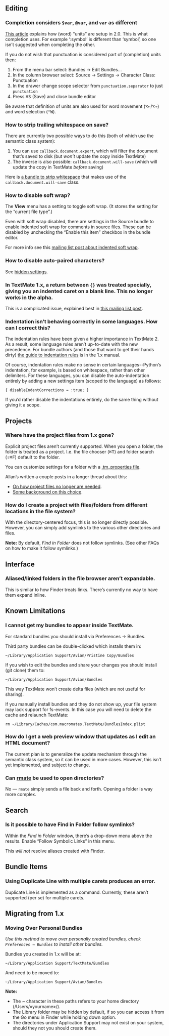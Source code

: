 ## Editing

### Completion considers `$var`, `@var`, and `var` as different

[This article](http://blog.macromates.com/2012/clever-completion/ "TextMate Blog » Clever Completion") explains how (word) “units” are setup in 2.0. This is what completion uses. For example ‘:symbol’ is different than ‘symbol’, so one isn’t suggested when completing the other.

If you do not wish that punctuation is considered part of (completion) units then:

1. From the menu bar select: Bundles → Edit Bundles…
2. In the column browser select: Source → Settings → Character
Class: Punctuation
3. In the drawer change scope selector from `punctuation.separator`
to just `punctuation`
4. Press <kbd>⌘S</kbd> (Save) and close bundle editor

Be aware that definition of units are also used for word movement (<kbd>⌥←</kbd>/<kbd>⌥→</kbd>) and word selection (<kbd>⌃W</kbd>).

### How to strip trailing whitespace on save?

There are currently two possible ways to do this (both of which use the semantic class system):

1. You can use `callback.document.export`, which will filter the document that’s saved to disk (but *won’t* update the copy inside TextMate)
1. The inverse is also possible: `callback.document.will-save` (which will update the copy in TextMate *before* saving)

Here is [a bundle to strip whitespace](https://github.com/bomberstudios/Strip-Whitespace-On-Save.tmbundle) that makes use of the `callback.document.will-save` class.

### How to disable soft wrap?

The **View** menu has a setting to toggle soft wrap. (It stores the setting for the “current file type”.)

Even with soft wrap disabled, there are settings in the Source bundle to enable indented soft wrap for comments in source files. These can be disabled by unchecking the “Enable this item” checkbox in the bundle editor.

For more info see this [mailing list post about indented soft wrap](http://lists.macromates.com/textmate/2011-December/033547.html).

### How to disable auto-paired characters?

See [hidden settings](https://github.com/textmate/textmate/wiki/Hidden-Settings#disabling-auto-paired-characters).

### In TextMate 1.x, a return between `{}` was treated specially, giving you an indented caret on a blank line. This no longer works in the alpha.

This is a complicated issue, explained best in [this mailing list post](http://lists.macromates.com/textmate/2012-January/034108.html "[TxMt] Re: Indentation (TM2 R bundle)").

### Indentation isn’t behaving correctly in some languages. How can I correct this?

The indentation rules have been given a higher importance in TextMate 2. As a result, some language rules aren’t up-to-date with the new precedence. For bundle authors (and those that want to get their hands dirty) [the guide to indentation rules](http://manual.macromates.com/en/appendix#indentation_rules.html "TextMate Manual » Appendix") is in the 1.x manual.

Of course, indentation rules make no sense in certain languages--Python’s indentation, for example, is based on whitespace, rather than other delimiters. For these languages, you can disable the auto-indentation entirely by adding a new settings item (scoped to the language) as follows:

	{ disableIndentCorrections = :true; }

If you’d rather disable the indentations entirely, do the same thing without giving it a scope.


## Projects

### Where have the project files from 1.x gone?

Explicit project files aren’t currently supported. When you open a folder, the folder is treated as a project.  I.e. the file chooser (<kbd>⌘T</kbd>) and folder search (<kbd>⇧⌘F</kbd>) default to the folder.

You can customize settings for a folder with a [.tm_properties file](http://blog.macromates.com/2011/git-style-configuration/ "TextMate Blog » Git Style Configuration").

Allan’s written a couple posts in a longer thread about this:

- [On how project files no longer are needed](http://lists.macromates.com/textmate/2011-December/033403.html "[TxMt] Re: Projects are gone in TM2?").
- [Some background on this choice](http://lists.macromates.com/textmate/2011-December/033522.html "[TxMt] Re: Projects are gone in TM2?").

### How do I create a project with files/folders from different locations in the file system?

With the directory-centered focus, this is no longer directly possible. However, you can simply add symlinks to the various other directories and files.

**Note:** By default, *Find in Folder* does not follow symlinks. (See other FAQs on how to make it follow symlinks.)


## Interface

### Aliased/linked folders in the file browser aren’t expandable.

This is similar to how Finder treats links. There’s currently no way to have them expand inline.


## Known Limitations

### I cannot get my bundles to appear inside TextMate. 

For standard bundles you should install via Preferences → Bundles.

Third party bundles can be double-clicked which installs them in:

	~/Library/Application Support/Avian/Pristine Copy/Bundles

If you wish to edit the bundles and share your changes you should install (git clone) them to:

	~/Library/Application Support/Avian/Bundles

This way TextMate won’t create delta files (which are not useful for sharing).

If you manually install bundles and they do not show up, your file system may lack support for fs-events. In this case you will need to delete the cache and relaunch TextMate:

	rm ~/Library/Caches/com.macromates.TextMate/BundlesIndex.plist

### How do I get a web preview window that updates as I edit an HTML document?

The current plan is to generalize the update mechanism through the semantic class system, so it can be used in more cases. However, this isn’t yet implemented, and subject to change.

### Can [rmate](https://github.com/textmate/rmate) be used to open directories?

No — `rmate` simply sends a file back and forth. Opening a folder is way more complex.


## Search

### Is it possible to have Find in Folder follow symlinks?

Within the *Find in Folder* window, there’s a drop-down menu above the results. Enable “Follow Symbolic Links” in this menu.

This *will not* resolve aliases created with Finder.

## Bundle Items

### Using Duplicate Line with multiple carets produces an error.

Duplicate Line is implemented as a command. Currently, these aren’t supported (per se) for multiple carets.


## Migrating from 1.x

### Moving Over Personal Bundles

*Use this method to move over personally created bundles, check `Preferences → Bundles` to install other bundles.*

Bundles you created in 1.x will be at:

    ~/Library/Application Support/TextMate/Bundles

And need to be moved to:

    ~/Library/Application Support/Avian/Bundles

**Note:**

* The ~ character in these paths refers to your home directory (/Users/«yourname»/).
* The Library folder may be hidden by default, if so you can access it from the Go menu in Finder while holding down option.
* The directories under Application Support may not exist on your system, should they not you should create them.
